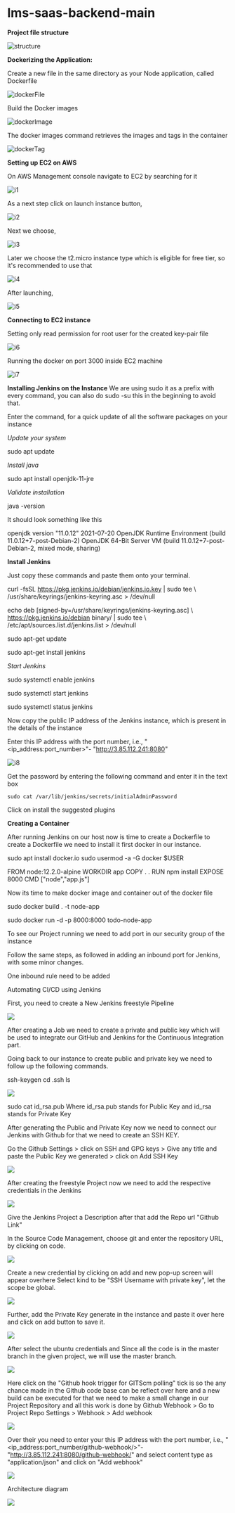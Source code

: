 # lms-saas-backend-main
 
**Project file structure** 

 ![structure](https://drive.google.com/file/d/1bqSXAHgUh3QfckM3Ax4_LlAsGXZQI9zq/view?usp=share_link)

 
**Dockerizing the Application:**

Create a new file in the same directory as your Node application, called Dockerfile 

 ![dockerFile](https://drive.google.com/file/d/1R2SEVzNLQ45np7fjc9u3xS4wq6BqF_Ae/view?usp=share_link)

Build the Docker images 

 ![dockerImage](https://drive.google.com/file/d/1P3uFtq4I3z-61yKBwnvYnPG3lxKzB8M2/view?usp=share_link)

The docker images command retrieves the images and tags in the container 

 
 ![dockerTag](https://drive.google.com/file/d/1jedTqJRdow7snLFd6nVRoAflouZubRrL/view?usp=share_link)

  

**Setting up EC2 on AWS**

On AWS Management console navigate to EC2 by searching for it 

 ![i1](https://drive.google.com/file/d/1Ss1wdfjiWk75OLs8C5hcwJmv403NuY7w/view?usp=share_link)

As a next step click on launch instance button,  

 ![i2](https://drive.google.com/file/d/1nDH7_-9sMvIYdjwfG2l4MxaWj1zqul9A/view?usp=share_link)

Next we choose, 

 
![i3](https://drive.google.com/file/d/1MzV_8jAR8ojdHF7_d9pb2Uz11gSb9rHq/view?usp=share_link)
 

Later we choose the t2.micro instance type which is eligible for free tier, so it's recommended to use that 
 
 ![i4](https://drive.google.com/file/d/1QmZqytLSkEIlRY5b0mbEkhY21aL_PlVH/view?usp=share_link)

After launching, 

 
![i5](https://drive.google.com/file/d/1YOfhyp-gjaBfwUX8Ybhd9DEYdlG0qBfq/view?usp=share_link)
 

**Connecting to EC2 instance**

Setting only read permission for root user for the created key-pair file 

![i6](https://drive.google.com/file/d/1eqC07rkq1Jo215qdOjp8dLY66lt7ASQ1/view?usp=share_link) 

Running the docker on port 3000 inside EC2 machine 

 ![i7](https://drive.google.com/file/d/1SMh5iePMgs4Oq4UPOINraVZXh5Cy7AC9/view?usp=share_link)

 
**Installing Jenkins on the Instance**
We are using sudo it as a prefix with every command, you can also do sudo -su this in the beginning to avoid that.

Enter the command, for a quick update of all the software packages on your instance

_Update your system_

  sudo apt update

_Install java_

  sudo apt install openjdk-11-jre

_Validate installation_

  java -version

It should look something like this

  openjdk version "11.0.12" 2021-07-20 OpenJDK Runtime Environment (build 11.0.12+7-post-Debian-2) OpenJDK 64-Bit Server VM (build 11.0.12+7-post-Debian-2, mixed mode, sharing)

**Install Jenkins**

Just copy these commands and paste them onto your terminal.

  curl -fsSL https://pkg.jenkins.io/debian/jenkins.io.key | sudo tee \   /usr/share/keyrings/jenkins-keyring.asc > /dev/null

  echo deb [signed-by=/usr/share/keyrings/jenkins-keyring.asc] \   https://pkg.jenkins.io/debian binary/ | 
  sudo tee \   /etc/apt/sources.list.d/jenkins.list > /dev/null

  sudo apt-get update

  sudo apt-get install jenkins

_Start Jenkins_

  sudo systemctl enable jenkins

  sudo systemctl start jenkins

  sudo systemctl status jenkins


Now copy the public IP address of the Jenkins instance, which is present in the details of the instance

Enter this IP address with the port number, i.e., "<ip_address:port_number>"- "http://3.85.112.241:8080"

![i8](https://drive.google.com/file/d/1kFo82WR1_A0O368CbBi9FJhuDRXugYy5/view?usp=share_link)

Get the password by entering the following command and enter it in the text box

    sudo cat /var/lib/jenkins/secrets/initialAdminPassword

Click on install the suggested plugins

**Creating a Container**

After running Jenkins on our host now is time to create a Dockerfile to create a Dockerfile we need to install it first docker in our instance.

  sudo apt install docker.io
  sudo usermod -a -G docker $USER

  FROM node:12.2.0-alpine
  WORKDIR app
  COPY . .
  RUN npm install
  EXPOSE 8000
  CMD ["node","app.js"]

Now its time to make docker image and container out of the docker file

  sudo docker build . -t node-app

  sudo docker run -d -p 8000:8000 todo-node-app

To see our Project running we need to add port in our security group of the instance

Follow the same steps, as followed in adding an inbound port for Jenkins, with some minor changes.

One inbound rule need to be added

Automating CI/CD using Jenkins

First, you need to create a New Jenkins freestyle Pipeline

![](https://drive.google.com/file/d/1h-kz7dHkYCi76gtY4qMn6uAJIkm1BQF7/view?usp=share_link)

After creating a Job we need to create a private and public key which will be used to integrate our GitHub and Jenkins for the Continuous Integration part.

Going back to our instance to create public and private key we need to follow up the following commands.

ssh-keygen
cd .ssh
ls

![](https://drive.google.com/file/d/1H8ga9pmawrVgN-Kz4N8KUiIJsRD5x5ZH/view?usp=share_link)

sudo cat id_rsa.pub
Where id_rsa.pub stands for Public Key and id_rsa stands for Private Key

After generating the Public and Private Key now we need to connect our Jenkins with Github for that we need to create an SSH KEY.

Go the Github Settings > click on SSH and GPG keys > Give any title and paste the Public Key we generated > click on Add SSH Key

![](https://drive.google.com/file/d/1WUfdMnh8D4fVtAHYOcOIbUUSn1NUYmwz/view?usp=share_link)

After creating the freestyle Project now we need to add the respective credentials in the Jenkins

![](https://drive.google.com/file/d/1_iFg-UPk9dx-ZijzUQXMhG2OAkVwax41/view?usp=share_link)

Give the Jenkins Project a Description after that add the Repo url "Github Link"

In the Source Code Management, choose git and enter the repository URL, by clicking on code.

![](https://drive.google.com/file/d/1BERkJgZlTWEQY8AQTwOic6fSQIAMqh0-/view?usp=share_link)

Create a new credential by clicking on add and new pop-up screen will appear overhere Select kind to be "SSH Username with private key", let the scope be global.

![](https://drive.google.com/file/d/1EmF-FY42Qzqx_gW7E1k_cDULkBWZn48z/view?usp=share_link)

Further, add the Private Key generate in the instance and paste it over here and click on add button to save it.

![](https://drive.google.com/file/d/1U2bA8cRHUNw84bo4E29b52SL-MlKRtui/view?usp=share_link)

After select the ubuntu credentials and Since all the code is in the master branch in the given project, we will use the master branch.

![](https://drive.google.com/file/d/17sIjp5q-N3KW8U6xhea_8uKyV9Ezby4g/view?usp=share_link)

Here click on the "Github hook trigger for GITScm polling" tick is so the any chance made in the Github code base can be reflect over here and a new build can be executed for that we need to make a small change in our Project Repository and all this work is done by Github Webhook > Go to Project Repo Settings > Webhook > Add webhook

![](https://drive.google.com/file/d/14dqffntjuX3MAoLtr6unwvcpsxrdgFev/view?usp=share_link)

Over their you need to enter your this IP address with the port number, i.e., "<ip_address:port_number/github-webhook/>"- "http://3.85.112.241:8080/github-webhook/" and select content type as "application/json" and click on "Add webhook"

![](https://drive.google.com/file/d/1-rLOtkZVpQrPFZNpYNIMmPf0cNpMiu8i/view?usp=share_link)

Architecture diagram

![](https://drive.google.com/file/d/1M_5yTAB_nF-qJwjWLywkLLuhSoGfwWty/view?usp=share_link)